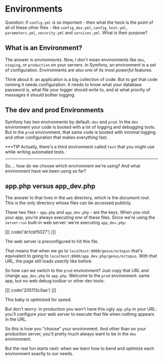 # Environments

Question: if `config.yml` is so important - then what the heck is the point of all
of these other files - like `config_dev.yml`, `config_test.yml`, `parameters.yml`,
 `security.yml` and `services.yml`. What is their purpose?

## What is an Environment?

The answer is *environments*. Now, I don't mean environments like `dev`, `staging`,
or `production` on your servers. In Symfony, an environment is a set of configuration.
Environments are also one of its most *powerful* features.

Think about it: an application is a big collection of code. But to get that code
running it needs configuration. It needs to know what your database password is,
what file your logger should write to, and at what priority of messages it should
bother logging.

## The dev and prod Environments

Symfony has *two* environments by default: `dev` and `prod`. In the `dev` environment
your code is booted with a lot of logging and debugging tools. But in the `prod`
environment, that same code is booted with minimal logging and other configuration
that makes everything fast.

***TIP
Actually, there's a third environment called `test` that you might use while writing
automated tests.
***

So.... how do we choose which environment we're using? And what environment have
we been using so far?

## app.php versus app_dev.php

The answer to that lives in the `web` directory, which is the *document root*. This
is the only directory whose files can be accessed publicly.

These two files - `app.php` and `app_dev.php` - are the keys. When you visit your
app, you're always executing *one* of these files. Since we're using the `server:run`
built-in web server: we're executing `app_dev.php`:

[[[ code('dc1cbf5027') ]]]

The web server is preconfigured to hit this file.

That means that when we go to `localhost:8000/genus/octopus` that's equivalent to
going to `localhost:8000/app_dev.php/genus/octopus`. With that URL, the page still
loads *exactly* like before.

So how can we switch to the `prod` environment? Just copy that URL and change
`app_dev.php` to `app.php`. Welcome to the `prod` environment: same app, but no web
debug toolbar or other dev tools:

[[[ code('205113c0ae') ]]]

This baby is optimized for speed.

But don't worry: in production you won't have this ugly `app.php` in your URL: you'll
configure your web server to execute that file when nothing appears in the URL.

So this is how you "choose" your environment. And other than on your production server,
you'll pretty much always want to be in the `dev` environment.

But the real fun starts next: when we learn how to bend and optimize each environment
exactly to our needs.

